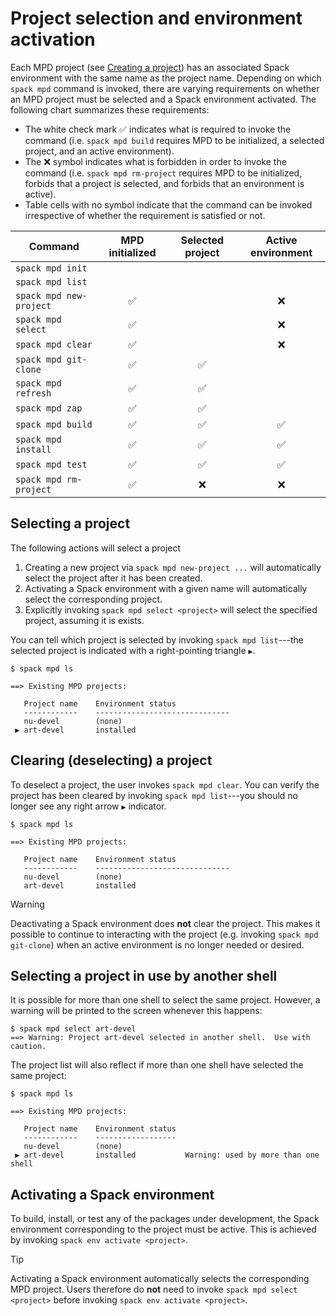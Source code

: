 # Project selection and environment activation

Each MPD project (see [Creating a project](doc/Creation.md)) has an
associated Spack environment with the same name as the project name.
Depending on which `spack mpd` command is invoked, there are varying
requirements on whether an MPD project must be selected and a Spack
environment activated.  The following chart summarizes these
requirements:

- The white check mark :white_check_mark: indicates what is required
  to invoke the command (i.e. `spack mpd build` requires MPD to be
  initialized, a selected project, and an active environment).
- The :x: symbol indicates what is forbidden in order to invoke the
  command (i.e. `spack mpd rm-project` requires MPD to be initialized,
  forbids that a project is selected, and forbids that an environment
  is active).
- Table cells with no symbol indicate that the command can be invoked
  irrespective of whether the requirement is satisfied or not.

| Command | MPD initialized | Selected project | Active environment |
| --- | :---: | :---: | :---: |
| `spack mpd init` | | | |
| `spack mpd list` | | | |
| `spack mpd new-project` | :white_check_mark: | | :x: |
| `spack mpd select` | :white_check_mark: | | :x: |
| `spack mpd clear` | :white_check_mark: | | :x: |
| `spack mpd git-clone` | :white_check_mark: | :white_check_mark: | |
| `spack mpd refresh` | :white_check_mark: | :white_check_mark: | |
| `spack mpd zap` | :white_check_mark: | :white_check_mark: | |
| `spack mpd build` | :white_check_mark: | :white_check_mark: | :white_check_mark: |
| `spack mpd install` | :white_check_mark: | :white_check_mark: | :white_check_mark: |
| `spack mpd test` | :white_check_mark: | :white_check_mark: | :white_check_mark: |
| `spack mpd rm-project` | :white_check_mark: | :x: | :x: |

## Selecting a project

The following actions will select a project

1. Creating a new project via `spack mpd new-project ...` will
   automatically select the project after it has been created.
2. Activating a Spack environment with a given name will automatically
   select the corresponding project.
3. Explicitly invoking `spack mpd select <project>` will select the
   specified project, assuming it is exists.

You can tell which project is selected by invoking `spack mpd
list`---the selected project is indicated with a right-pointing
triangle `▶`.

```console
$ spack mpd ls

==> Existing MPD projects:

   Project name    Environment status
   ------------    ------------------------------
   nu-devel        (none)
 ▶ art-devel       installed

```

## Clearing (deselecting) a project

To deselect a project, the user invokes `spack mpd clear`.  You can
verify the project has been cleared by invoking `spack mpd list`---you
should no longer see any right arrow `▶` indicator.

```console
$ spack mpd ls

==> Existing MPD projects:

   Project name    Environment status
   ------------    ------------------------------
   nu-devel        (none)
   art-devel       installed
```

> [!WARNING]
> Deactivating a Spack environment does **not** clear the project.
> This makes it possible to continue to interacting with the project
> (e.g. invoking `spack mpd git-clone`) when an active environment is
> no longer needed or desired.

## Selecting a project in use by another shell

It is possible for more than one shell to select the same project.
However, a warning will be printed to the screen whenever this
happens:

```console
$ spack mpd select art-devel
==> Warning: Project art-devel selected in another shell.  Use with caution.
```

The project list will also reflect if more than one shell have
selected the same project:

```console
$ spack mpd ls

==> Existing MPD projects:

   Project name    Environment status
   ------------    ------------------
   nu-devel        (none)
 ▶ art-devel       installed           Warning: used by more than one shell
```

## Activating a Spack environment

To build, install, or test any of the packages under development, the
Spack environment corresponding to the project must be active.  This
is achieved by invoking `spack env activate <project>`.

> [!TIP]
> Activating a Spack environment automatically selects the
> corresponding MPD project.  Users therefore do **not** need to
> invoke `spack mpd select <project>` before invoking `spack env
> activate <project>`.
